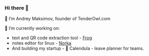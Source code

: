 ### Hi there 👋

👋 I’m Andrey Maksimov, founder of TenderOwl.com

🔭 I’m currently working on:
- text and QR code extraction tool - [Frog](/tenderowl/frog)
- notes editor for linux - [Norka](/tenderowl/norka)
- And building my startup - 🌻 Calendula - leave planner for teams.
